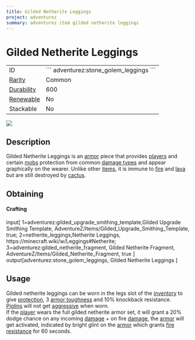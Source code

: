 ```yaml
---
title: Gilded Netherite Leggings
project: adventurez
summary: adventurez item gilded netherite leggings
---
```

# Gilded Netherite Leggings
<div class="main_table">
<div class="left_main_table">
<table class="left_table">
    <tbody>
        <tr>
            <td class="first-column">ID</td>
            <td class="second-column">
            ```
            adventurez:stone_golem_leggings
            ```
            </td>
        </tr>
        <tr id="linear-top">
            <td class="first-column"><a href="https://minecraft.wiki/w/Rarity" target="_blank">Rarity</a></td>
            <td class="second-column">Common</td>
        </tr>
        <tr id="linear-top">
            <td class="first-column"><a href="https://minecraft.wiki/w/Durability" target="_blank">Durability</a></td>
            <td class="second-column">600</td>
        </tr>
        <tr id="linear-top">
            <td class="first-column"><a href="https://minecraft.wiki/w/Renewable_resource" target="_blank">Renewable</a></td>
            <td class="second-column">No</td>
        </tr>
        <tr id="linear-top">
            <td class="first-column">Stackable</td>
            <td class="second-column">No</td>
        </tr>
    </tbody>
</table>
</div>
    <img src="/wiki/assets/adventurez/items/stone_golem_leggings.png" loading="lazy" class="right_img_table"/>
</div>

## Description
Gilded Netherite Leggings is an [armor](https://minecraft.wiki/w/Armor) piece that provides [players](https://minecraft.wiki/w/Player) and certain [mobs](https://minecraft.wiki/w/Mob) protection from common [damage types](https://minecraft.wiki/w/Damage_type) and appear graphically on the wearer. Unlike other [items](https://minecraft.wiki/w/Item), it is immune to [fire](https://minecraft.wiki/w/Fire) and [lava](https://minecraft.wiki/w/Lava) but are still destroyed by [cactus](https://minecraft.wiki/w/Cactus).

## Obtaining
#### Crafting
<div id="crafting-table">
<div class="crafting-element" crafting-type="smithing">
input[
    1=adventurez:gilded_upgrade_smithing_template,Gilded Upgrade Smithing Template, AdventureZ/Items/Gilded_Upgrade_Smithing_Template, true; 
    2=netherite_leggings,Netherite Leggings, https://minecraft.wiki/w/Leggings#Netherite; 
    3=adventurez:gilded_netherite_fragment, Gilded Netherite Fragment, AdventureZ/Items/Gilded_Netherite_Fragment, true
]
output[adventurez:stone_golem_leggings, Gilded Netherite Leggings ]
</div>
</div>

## Usage
Gilded netherite leggings can be worn in the legs slot of the [inventory](https://minecraft.wiki/w/Inventory) to give <span class="icon-element" icon-count="6" icon-id="armor"></span> [protection](https://minecraft.wiki/w/Armor#Protection), 3 [armor toughness](https://minecraft.wiki/w/Armor_toughness) and 10% knockback resistance.  
[Piglins](https://minecraft.wiki/w/Piglin) will not get [aggressive](https://minecraft.wiki/w/Piglin#Aggravation) when worn.  
If the [player](https://minecraft.wiki/w/Player) wears the full gilded netherite armor set, it will grant a 20% dodge chance on any incoming [damage](https://minecraft.wiki/w/Damage) + on fire [damage](https://minecraft.wiki/w/Damage), the [armor](https://minecraft.wiki/w/Armor) will get activated, indicated by bright glint on the [armor](https://minecraft.wiki/w/Armor) which grants [fire resistance](https://minecraft.wiki/w/Fire_Resistance) for 60 seconds.
